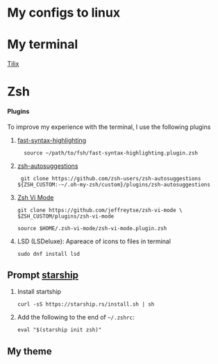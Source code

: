 <h1>
  My configs to linux
</h1>


# My terminal
<a href="https://gnunn1.github.io/tilix-web/">Tilix</a>
  # Zsh

<h4>Plugins</h4>
To improve my experience with the terminal, I use the following plugins

  1. <a href="https://github.com/zdharma-continuum/fast-syntax-highlighting">fast-syntax-highlighting</a>

     ```
       source ~/path/to/fsh/fast-syntax-highlighting.plugin.zsh
     ```
  3. <a href="">zsh-autosuggestions</a>
  
     ```
      git clone https://github.com/zsh-users/zsh-autosuggestions ${ZSH_CUSTOM:-~/.oh-my-zsh/custom}/plugins/zsh-autosuggestions
     ```
  3. <a href="https://github.com/jeffreytse/zsh-vi-mode">Zsh Vi Mode</a>
  
     ```
     git clone https://github.com/jeffreytse/zsh-vi-mode \
     $ZSH_CUSTOM/plugins/zsh-vi-mode
     ```
     ```
     source $HOME/.zsh-vi-mode/zsh-vi-mode.plugin.zsh
     ```
  4. LSD (LSDeluxe): Apareace of icons to files in terminal
     ```
     sudo dnf install lsd
     ```
<h2>Prompt <a href="https://starship.rs/">starship</a> </h2>
  
  1. Install startship
     
     ```
     curl -sS https://starship.rs/install.sh | sh
     ``` 
  3. Add the following to the end of ```~/.zshrc```:

     ```
     eval "$(starship init zsh)"
     ```
  

<h2>My theme</h2>


